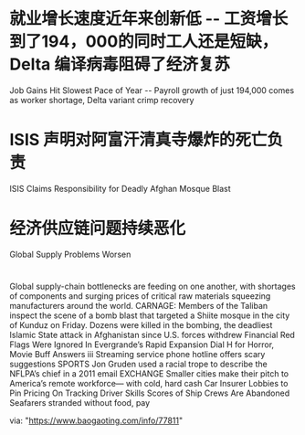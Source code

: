[#]: subject: "华尔街日报简讯-2021-10-0910"
[#]: via: "https://www.baogaoting.com/info/77811"
[#]: author: "https://www.baogaoting.com/info/77811"
[#]: collector: "guevaraya"
[#]: translator: "guevaraya "
[#]: reviewer: " "
[#]: publisher: " "
[#]: url: " "

# 就业增长速度近年来创新低 -- 工资增长到了194，000的同时工人还是短缺，Delta 编译病毒阻碍了经济复苏
Job Gains Hit Slowest Pace of Year -- Payroll growth of just 194,000 comes as worker shortage, Delta variant crimp recovery
# ISIS 声明对阿富汗清真寺爆炸的死亡负责
ISIS Claims Responsibility for Deadly Afghan Mosque Blast
# 经济供应链问题持续恶化
Global Supply Problems Worsen
#
Global supply-chain bottlenecks are feeding on one another, with shortages of components and surging prices of critical raw materials squeezing manufacturers around the world.
CARNAGE: Members of the Taliban inspect the scene of a bomb blast that targeted a Shiite mosque in the city of Kunduz on Friday. Dozens were killed in the bombing, the deadliest Islamic State attack in Afghanistan since U.S. forces withdrew
Financial Red Flags Were Ignored In Evergrande’s Rapid Expansion
Dial H for Horror, Movie Buff Answers iii Streaming service phone hotline offers scary suggestions
SPORTS Jon Gruden used a racial trope to describe the NFLPA’s chief in a 2011 email
EXCHANGE Smaller cities make their pitch to America’s remote workforce— with cold, hard cash
Car Insurer Lobbies to Pin Pricing On Tracking Driver Skills
Scores of Ship Crews Are Abandoned Seafarers stranded without food, pay



via: "https://www.baogaoting.com/info/77811"
